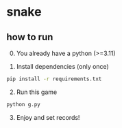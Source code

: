 # snake

## how to run

0) You already have a python (>=3.11)

1) Install dependencies (only once)
```bash
pip install -r requirements.txt
```
2) Run this game
```bash
python g.py
```

3) Enjoy and set records!
